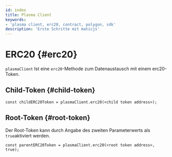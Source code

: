 ```yaml
---
id: index
title: Plasma Client
keywords:
- 'plasma client, erc20, contract, polygon, sdk'
description: 'Erste Schritte mit maticjs'
---
```


# ERC20 {#erc20}

`plasmaClient` Ist eine `erc20`-Methode zum Datenaustausch mit einem erc20-Token.

## Child-Token {#child-token}

```
const childERC20Token = plasmaClient.erc20(<child token address>);
```

## Root-Token {#root-token}

Der Root-Token kann durch Angabe des zweiten Parameterwerts als `true`aktiviert werden.

```
const parentERC20Token = plasmaClient.erc20(<root token address>, true);
```
